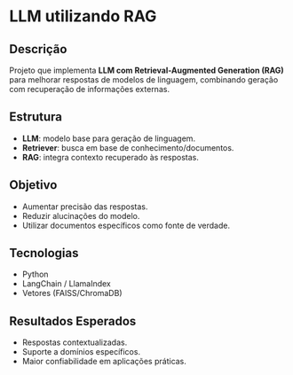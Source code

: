 # LLM utilizando RAG

## Descrição
Projeto que implementa **LLM com Retrieval-Augmented Generation (RAG)** para melhorar respostas de modelos de linguagem, combinando geração com recuperação de informações externas.

## Estrutura
- **LLM**: modelo base para geração de linguagem.  
- **Retriever**: busca em base de conhecimento/documentos.  
- **RAG**: integra contexto recuperado às respostas.  

## Objetivo
- Aumentar precisão das respostas.  
- Reduzir alucinações do modelo.  
- Utilizar documentos específicos como fonte de verdade.  

## Tecnologias
- Python  
- LangChain / LlamaIndex  
- Vetores (FAISS/ChromaDB)  

## Resultados Esperados
- Respostas contextualizadas.  
- Suporte a domínios específicos.  
- Maior confiabilidade em aplicações práticas.
